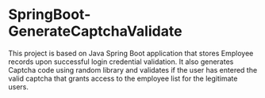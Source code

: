 # SpringBoot-GenerateCaptchaValidate

This project is based on Java Spring Boot application that stores Employee records upon successful login credential validation. It also generates Captcha code using random library and validates if the user has entered the valid captcha that grants access to the employee list for the legitimate users.
